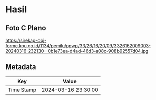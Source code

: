 # Hasil

## Foto C Plano

https://sirekap-obj-formc.kpu.go.id/1134/pemilu/ppwp/33/26/16/20/09/3326162009003-20240316-232130--0b1e73ea-d4ad-46d3-a08c-908b92557d04.jpg


## Metadata

| Key        | Value               |
| ---------- | ------------------- |
| Time Stamp | 2024-03-16 23:30:00 |



